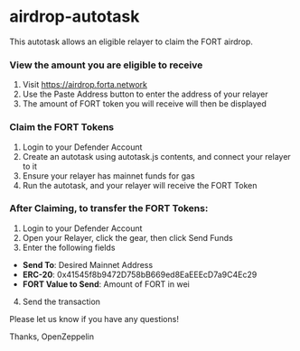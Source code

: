# airdrop-autotask

This autotask allows an eligible relayer to claim the FORT airdrop.

### View the amount you are eligible to receive

1. Visit https://airdrop.forta.network
2. Use the Paste Address button to enter the address of your relayer
3. The amount of FORT token you will receive will then be displayed

### Claim the FORT Tokens

1. Login to your Defender Account
2. Create an autotask using autotask.js contents, and connect your relayer to it
3. Ensure your relayer has mainnet funds for gas
4. Run the autotask, and your relayer will receive the FORT Token

### After Claiming, to transfer the FORT Tokens:

1. Login to your Defender Account
2. Open your Relayer, click the gear, then click Send Funds
3. Enter the following fields
- **Send To**: Desired Mainnet Address
- **ERC-20**: 0x41545f8b9472D758bB669ed8EaEEEcD7a9C4Ec29
- **FORT Value to Send**: Amount of FORT in wei
4. Send the transaction

Please let us know if you have any questions!

Thanks,
OpenZeppelin 

